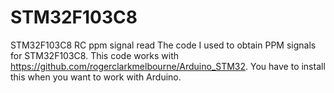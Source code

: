# STM32F103C8
STM32F103C8 RC ppm signal read
The code I used to obtain PPM signals for STM32F103C8. This code works with https://github.com/rogerclarkmelbourne/Arduino_STM32. You have to install this when you want to work with Arduino.
